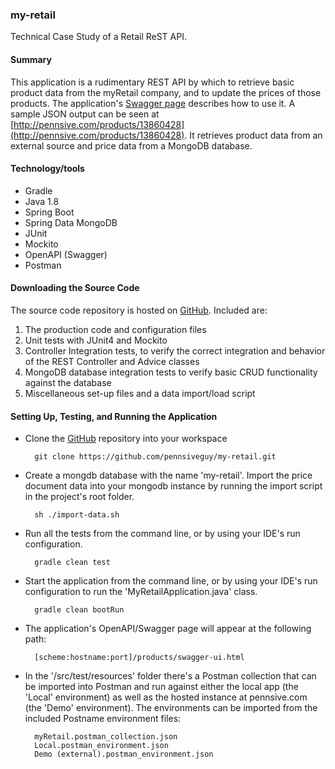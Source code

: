 ### my-retail ###
Technical Case Study of a Retail ReST API.

#### Summary ####
This application is a rudimentary REST API by which to retrieve basic product data from the myRetail company, and to update the prices of those products. The application's [Swagger page](http://pennsive.com/products/swagger-ui.html) describes how to use it. A sample JSON output can be seen at [http://pennsive.com/products/13860428](http://pennsive.com/products/13860428). It retrieves product data from an external source and price data from a MongoDB database.

#### Technology/tools ####
- Gradle
- Java 1.8
- Spring Boot
- Spring Data MongoDB
- JUnit
- Mockito
- OpenAPI (Swagger)
- Postman


#### Downloading the Source Code ####
The source code repository is hosted on [GitHub](https://github.com/pennsiveguy/my-retail). Included are:
1. The production code and configuration files
2. Unit tests with JUnit4 and Mockito
3. Controller Integration tests, to verify the correct integration and behavior of the REST Controller and Advice classes
4. MongoDB database integration tests to verify basic CRUD functionality against the database
5. Miscellaneous set-up files and a data import/load script

#### Setting Up, Testing, and Running the Application ####
* Clone the [GitHub](https://github.com/pennsiveguy/my-retail) repository into your workspace

		git clone https://github.com/pennsiveguy/my-retail.git

* Create a mongdb database with the name 'my-retail'. Import the price document data into your mongodb instance by running the import script in the project's root folder.

		sh ./import-data.sh
		
* Run all the tests from the command line, or by using your IDE's run configuration.

		gradle clean test
		
* Start the application from the command line, or by using your IDE's run configuration to run the 'MyRetailApplication.java' class.

		gradle clean bootRun
		
* The application's OpenAPI/Swagger page will appear at the following path:
		
		[scheme:hostname:port]/products/swagger-ui.html
		
* In the '/src/test/resources' folder there's a Postman collection that can be imported into Postman and run against either the local app (the 'Local' environment) as well as the hosted instance at pennsive.com (the 'Demo' environment). The environments can be imported from the included Postname environment files:

		myRetail.postman_collection.json
		Local.postman_environment.json
		Demo (external).postman_environment.json

